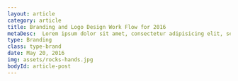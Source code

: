 ```yaml
---
layout: article
category: article
title: Branding and Logo Design Work Flow for 2016
metaDesc:  Lorem ipsum dolor sit amet, consectetur adipisicing elit, sed do eiusmod tempor incididunt ut labore et dolore magna a ...
type: Branding
class: type-brand
date: May 20, 2016
img: assets/rocks-hands.jpg
bodyId: article-post
---
```

